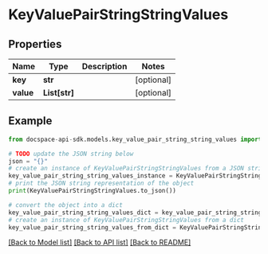 # KeyValuePairStringStringValues

## Properties

Name | Type | Description | Notes
------------ | ------------- | ------------- | -------------
**key** | **str** |  | [optional] 
**value** | **List[str]** |  | [optional] 

## Example

```python
from docspace-api-sdk.models.key_value_pair_string_string_values import KeyValuePairStringStringValues

# TODO update the JSON string below
json = "{}"
# create an instance of KeyValuePairStringStringValues from a JSON string
key_value_pair_string_string_values_instance = KeyValuePairStringStringValues.from_json(json)
# print the JSON string representation of the object
print(KeyValuePairStringStringValues.to_json())

# convert the object into a dict
key_value_pair_string_string_values_dict = key_value_pair_string_string_values_instance.to_dict()
# create an instance of KeyValuePairStringStringValues from a dict
key_value_pair_string_string_values_from_dict = KeyValuePairStringStringValues.from_dict(key_value_pair_string_string_values_dict)
```
[[Back to Model list]](../README.md#documentation-for-models) [[Back to API list]](../README.md#documentation-for-api-endpoints) [[Back to README]](../README.md)


